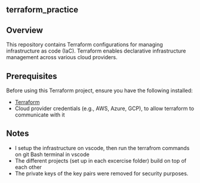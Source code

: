 ## terraform_practice

## Overview
This repository contains Terraform configurations for managing infrastructure as code (IaC). Terraform enables declarative infrastructure management across various cloud providers.

## Prerequisites
Before using this Terraform project, ensure you have the following installed:
- [Terraform](https://www.terraform.io/downloads)
- Cloud provider credentials (e.g., AWS, Azure, GCP), to allow terraform to communicate with it


## Notes
- I setup the infrastructure on vscode, then run the terrafrom commands on git Bash terminal in vscode
- The different projects (set up in each excercise folder) build on top of each other
- The private keys of the key pairs were removed for security purposes. 
